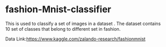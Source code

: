# fashion-Mnist-classifier
This is used to classify a set of images in a dataset . The dataset contains 10 set of classes that belong to different set in fashion.

Data Link:https://www.kaggle.com/zalando-research/fashionmnist
